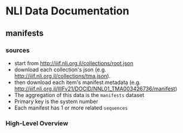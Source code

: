 # NLI Data Documentation

## manifests

### sources
* start from http://iiif.nli.org.il/collections/root.json
* download each collection's json (e.g. http://iiif.nli.org.il/collections/tma.json).
* then download each item's manifest metadata (e.g. http://iiif.nli.org.il/IIIFv21/DOCID/NNL01_TMA003426736/manifest)
* The aggregation of this data is the `manifests` dataset
* Primary key is the system number
* Each manifest has 1 or more related `sequences`

### High-Level Overview

